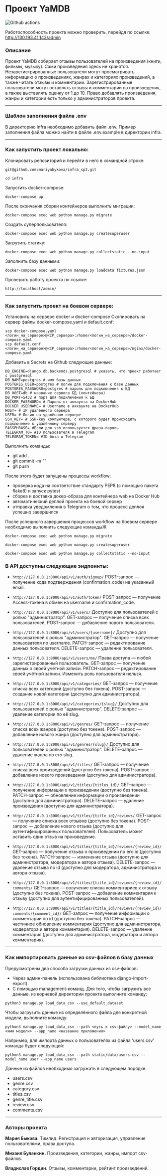 # Проект YaMDB
![Github actions](https://github.com/mariyabykova/yamdb_final/actions/workflows/yamdb_workflow.yml/badge.svg)

Работоспособность проекта можно проверить, перейдя по ссылке: http://130.193.41.143/admin 

### Описание
Проект YaMDB собирает отзывы пользователей на произведения (книги, фильмы, музыку). Сами произведения здесь не хранятся. Незарегистрированные пользователи могут просматривать информацию о произведениях, жанрах и категориях произведений, а также читать отзывы и комментарии.
Зарегистрированные пользователи могут оставлять отзывы и комментарии на произведения, а также выставлять оценку от 1 до 10. Право добавлять произведения, жанры и категории есть только у администраторов проекта. 

----

### Шаблон заполнения файла .env

В директорию infra необходимо добавить файл .env. Пример заполнения файла можно найти в файле .env.example в директории infra.

----

### Как запустить проект локально:

Клонировать репозиторий и перейти в него в командной строке:

```
git@github.com:mariyabykova/infra_sp2.git
```

```
cd infra
```

Запустить docker-compose:

```
docker-compose up
```

После окончания сборки контейнеров выполнить миграции:
```
docker-compose exec web python manage.py migrate
```

Создать суперпользователя:

```
docker-compose exec web python manage.py createsuperuser
```

Загрузить статику:

```
docker-compose exec web python manage.py collectstatic --no-input 
```

Заполнить базу данными:

```
docker-compose exec web python manage.py loaddata fixtures.json 
```

Проверить работу проекта по ссылке:

```
http://localhost/admin/ 
```
----

### Как запустить проект на боевом сервере:

Установить на сервере docker и docker-compose
Скопировать на сервер файлы docker-compose.yaml и default.conf:
```
scp docker-compose.yaml <логин_на_сервере>@<IP_сервера>:/home/<логин_на_сервере>/docker-compose.yaml
scp default.conf <логин_на_сервере>@<IP_сервера>:/home/<логин_на_сервере>/nginx/docker-compose.yaml
```

Добавить в Secrets на Github следующие данные:
```
DB_ENGINE=django.db.backends.postgresql # указать, что проект работает с postgresql
DB_NAME=postgres # имя базы данных
POSTGRES_USER=postgres # логин для подключения к базе данных
POSTGRES_PASSWORD=postgres # пароль для подключения к БД
DB_HOST=db # название сервиса БД (контейнера) 
DB_PORT=5432 # порт для подключения к БД
DOCKER_PASSWORD= # Пароль от аккаунта на DockerHub
DOCKER_USERNAME= # Username в аккаунте на DockerHub
HOST= # IP удалённого сервера
USER= # Логин на удалённом сервере
SSH_KEY= # SSH-key компьютера, с которого будет происходить подключение к удалённому серверу
PASSPHRASE= #Если для ssh используется фраза-пароль
TELEGRAM_TO= #ID пользователя в Telegram
TELEGRAM_TOKEN= #ID бота в Telegram
```

Выполнить команды:
* git add .
* git commit -m "<commit>"
* git push

После этого будет запущены процессы workflow:
* проверка кода на соответствие стандарту PEP8 (с помощью пакета flake8) и запуск pytest
* сборка и доставка докер-образа для контейнера web на Docker Hub
* автоматический деплой проекта на боевой сервер
* отправка уведомления в Telegram о том, что процесс деплоя успешно завершился

После успешного завершения процессов workflow на боевом сервере необходимо выполнить следующие командыЖ
```
docker-compose exec web python manage.py migrate
```
```
docker-compose exec web python manage.py createsuperuser
```
```
docker-compose exec web python manage.py collectstatic --no-input 
```

### В API доступны следующие эндпоинты:

* ```http://127.0.0.1:8000/api/v1/auth/signup/``` POST-запрос — получение кода подтверждения (confirmation_code) на указанный email.

* ```http://127.0.0.1:8000/api/v1/auth/token/``` POST-запрос — получение Access-токена в обмен на username и confirmation_code.

* ```http://127.0.0.1:8000/api/v1/users/``` Доступно для пользователей с ролью "администратор".
GET-запрос — получение списка всех пользователей, POST-запрос — добавление нового пользователя.

* ```http://127.0.0.1:8000/api/v1/users/{username}/``` Доступно для пользователей с ролью "администратор".
GET-запрос — получение пользователя по username.
PATCH-запрос — редактирование данных пользователя. DELETE-запрос — удаление пользователя.

* ```http://127.0.0.1:8000/api/v1/users/me/``` Права доступа — любой зарегистрированный пользователь.
GET-запрос — получение данных о своей учётной записи. PATCH-запрос — редактирование своей учётной записи.
Изменить роль пользователя нельзя.

* ```http://127.0.0.1:8000/api/v1/categories/``` GET-запрос — получение списка всех категорий (доступно без токена).
POST-запрос — создание новой категории (доступно для администратора).

* ```http://127.0.0.1:8000/api/v1/categories/{slug}/``` Доступно для пользователей с ролью "администратор".
DELETE-запрос — удаление категории по её slug.

* ```http://127.0.0.1:8000/api/v1/genres/``` GET-запрос — получение списка всех жанров (доступно без токена).
POST-запрос — добавление нового жанра (доступно для администратора).

* ```http://127.0.0.1:8000/api/v1/genres/{slug}/``` Доступно для пользователей с ролью "администратор".
DELETE-запрос — удаление жанра по его slug.

* ```http://127.0.0.1:8000/api/v1/titles/``` GET-запрос — получение списка всех произведений (доступно без токена).
POST-запрос — добавление нового произведения (доступно для администратора).

* ```http://127.0.0.1:8000/api/v1/titles/{titles_id}/``` GET-запрос — получение информации о произведении (доступно без токена).
PATCH-запрос — обновление информации о произведении (доступно для администратора).
DELETE-запрос — удаление произведения (доступно для администратора).

* ```http://127.0.0.1:8000/api/v1/titles/{title_id}/reviews/``` GET-запрос — получение списка всех отзывов (доступно без токена).
POST-запрос — добавление нового отзыва (доступно для аутентифицированных пользователей). Пользователь может оставить один отзыв на произведение.

* ```http://127.0.0.1:8000/api/v1/titles/{title_id}/reviews/{review_id}/``` GET-запрос — получение отзыва о произведении по его id (доступно без токена).
PATCH-запрос — изменение отзыва (доступно для администратора, модератора и автора отзыва).
DELETE-запрос — удаление отзыва по id (доступно для модератора, администратора и автора отзыва).

* ```http://127.0.0.1:8000/api/v1/titles/{title_id}/reviews/{review_id}/comments/``` GET-запрос — получение списка комментариев к отзыву (доступно без токена).
POST-запрос — добавление комментария к отзыву (доступно для аутентифицированных пользователей). 

* ```http://127.0.0.1:8000/api/v1/titles/{title_id}/reviews/{review_id}/comments/{comment_id}/``` GET-запрос — получение информации о комментарии по id (доступно без токена).
PATCH-запрос — частичное обновление комментария (доступно для администратора, модератора и автора комментария).
DELETE-запрос — удаление комментария (доступно для администратора, модератора и автора комментария).

----


### Как импортировать данные из csv-файлов в базу данных

Предусмотрены два способа загрузки данных из csv-файлов:

* Через админ-панель (использована библиотека django-import-export).
* С помощью management-команд. Для того, чтобы загрузить все данные, из корневой директории проекта выполните команду:

```
python3 manage.py load_data_csv --use_default_dataset
```

Чтобы загрузить данные из определённого файла для конкретной модели, выполните команду:

```
python3 manage.py load_data_csv --path <путь к csv-файлу> --model_name <имя модели> --app_name <название приложения>
```

Например, для импорта данных о пользователях из файла 'users.csv' команда будет следующей:

```
python3 manage.py load_data_csv --path static/data/users.csv --model_name user --app_name users
```

Данные из файлов необходимо загружать в следующем порядке:
* users.csv
* genre.csv
* category.csv
* titles.csv
* genre_title.csv
* review.csv
* comments.csv

----

### Авторы проекта

**Мария Быкова.** Тимлид. Регистрация и авторизация, управление пользователями, права доступа.

**Михаил Буланкин.** Произведения, категории, жанры, импорт csv-файлов.

**Владислав Гордин.** Отзывы, комментарии, рейтинг произведений.

